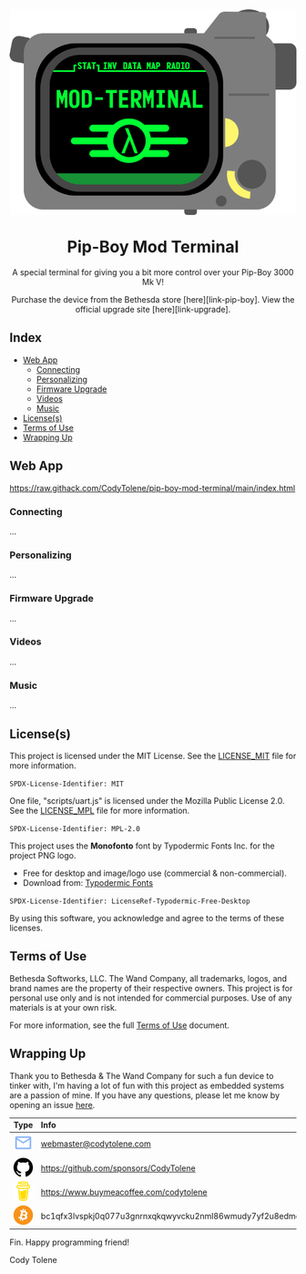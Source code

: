 <div align="center">
  <img align="center" src=".github/images/logo/logo.png" />
  <h1 align="center">Pip-Boy Mod Terminal</h1>
  <p align="center">
    A special terminal for giving you a bit more control over your Pip-Boy 3000 Mk V!
  </p>
  <p align="center">
    Purchase the device from the Bethesda store [here][link-pip-boy]. View the official upgrade site [here][link-upgrade].
  </p>
</div>

## Index <a name="index"></a>

- [Web App](#web-app)
  - [Connecting](#connecting)
  - [Personalizing](#personalizing)
  - [Firmware Upgrade](#firmware-upgrade)
  - [Videos](#videos)
  - [Music](#music)
- [License(s)](#licenses)
- [Terms of Use](#terms-of-use)
- [Wrapping Up](#wrapping-up)

<!---------------------------------------------------------------------------->
<!---------------------------------------------------------------------------->
<!---------------------------------------------------------------------------->

## Web App <a name="web-app"></a>

https://raw.githack.com/CodyTolene/pip-boy-mod-terminal/main/index.html

### Connecting

...

### Personalizing

...

### Firmware Upgrade

...

### Videos

...

### Music

...

## License(s)

This project is licensed under the MIT License. See the [LICENSE_MIT][link-license-mit] file for more information.

`SPDX-License-Identifier: MIT`

One file, "scripts/uart.js" is licensed under the Mozilla Public License 2.0. See the [LICENSE_MPL][link-license-mpl] file for more information.

`SPDX-License-Identifier: MPL-2.0`

This project uses the **Monofonto** font by Typodermic Fonts Inc. for the project PNG logo.

- Free for desktop and image/logo use (commercial & non-commercial).
- Download from: [Typodermic Fonts][link-font-monofonto]

`SPDX-License-Identifier: LicenseRef-Typodermic-Free-Desktop`

By using this software, you acknowledge and agree to the terms of these licenses.

## Terms of Use

Bethesda Softworks, LLC. The Wand Company, all trademarks, logos, and brand names are the property of their respective owners. This project is for personal use only and is not intended for commercial purposes. Use of any materials is at your own risk.

For more information, see the full [Terms of Use][link-terms] document.

## Wrapping Up <a name="wrapping-up"></a>

Thank you to Bethesda & The Wand Company for such a fun device to tinker with, I'm having a lot of fun with this project as embedded systems are a passion of mine. If you have any questions, please let me know by opening an issue [here][url-new-issue].

| Type                                                                      | Info                                                           |
| :------------------------------------------------------------------------ | :------------------------------------------------------------- |
| <img width="48" src=".github/images/ng-icons/email.svg" />                | webmaster@codytolene.com                                       |
| <img width="48" src=".github/images/simple-icons/github.svg" />           | https://github.com/sponsors/CodyTolene                         |
| <img width="48" src=".github/images/simple-icons/buymeacoffee.svg" />     | https://www.buymeacoffee.com/codytolene                        |
| <img width="48" src=".github/images/simple-icons/bitcoin-btc-logo.svg" /> | bc1qfx3lvspkj0q077u3gnrnxqkqwyvcku2nml86wmudy7yf2u8edmqq0a5vnt |

Fin. Happy programming friend!

Cody Tolene

<!---------------------------------------------------------------------------->
<!---------------------------------------------------------------------------->
<!---------------------------------------------------------------------------->

<!-- IMAGE REFERENCES -->

[img-info]: .github/images/ng-icons/info.svg
[img-warning]: .github/images/ng-icons/warn.svg

<!-- LINK REFERENCES -->

[link-font-monofonto]: https://typodermicfonts.com/monofonto/
[link-license-mit]: /LICENSE_MIT.md
[link-license-mpl]: /LICENSE_MPL.md
[link-pip-boy]: https://gear.bethesda.net/products/fallout-series-pip-boy-die-cast-replica
[link-terms]: /TERMS.md
[link-upgrade]: https://www.thewandcompany.com/pip-boy/upgrade/
[url-new-issue]: https://github.com/CodyTolene/pip-boy-mod-terminal/issues
